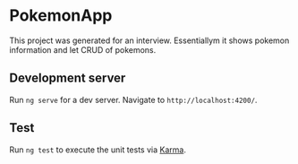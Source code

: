 # PokemonApp

This project was generated for an interview. Essentiallym it shows pokemon information and let CRUD of pokemons.

## Development server

Run `ng serve` for a dev server. Navigate to `http://localhost:4200/`.

## Test

Run `ng test` to execute the unit tests via [Karma](https://karma-runner.github.io).
